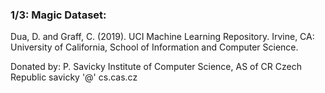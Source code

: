
### 1/3: Magic Dataset:
Dua, D. and Graff, C. (2019). UCI Machine Learning Repository. Irvine, CA: University of California, School of Information and Computer Science.

Donated by:
P. Savicky
Institute of Computer Science, AS of CR
Czech Republic
savicky '@' cs.cas.cz
